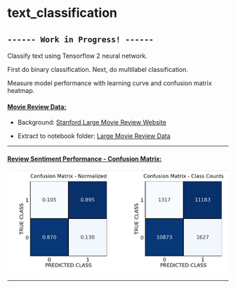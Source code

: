 # text_classification

## `------ Work in Progress! ------`

Classify text using Tensorflow 2 neural network.  

First do binary classification.  Next, do multilabel classification.

Measure model performance with learning curve and confusion matrix heatmap.

#### <ins>Movie Review Data:</ins>
* Background: [Stanford Large Movie Review Website](http://ai.stanford.edu/~amaas/data/sentiment/)

* Extract to notebook folder: [Large Movie Review Data](http://ai.stanford.edu/~amaas/data/sentiment/aclImdb_v1.tar.gz)

***
#### <ins>Review Sentiment Performance - Confusion Matrix:</ins>
![Confusion Matrix](images/confusion_matrix1.PNG)
***
